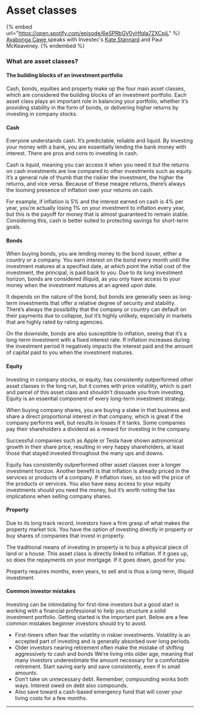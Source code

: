 # Asset classes

{% embed url="https://open.spotify.com/episode/6eSPRbGV0yHfqIa7ZXCpjL" %}
[Ayabonga Cawe ](https://www.linkedin.com/in/ayabonga-cawe-70942746/?originalSubdomain=za)speaks with Investec's [Kate Stannard](https://www.linkedin.com/in/kate-stannard-07a64b22/?originalSubdomain=za) and Paul McKeaveney.
{% endembed %}

### What are asset classes?

#### The building blocks of an investment portfolio

Cash, bonds, equities and property make up the four main asset classes, which are considered the building blocks of an investment portfolio. Each asset class plays an important role in balancing your portfolio, whether it’s providing stability in the form of bonds, or delivering higher returns by investing in company stocks.

#### Cash

Everyone understands cash. It’s predictable, reliable and liquid. By investing your money with a bank, you are essentially lending the bank money with interest. There are pros and cons to investing in cash.

Cash is liquid, meaning you can access it when you need it but the returns on cash investments are low compared to other investments such as equity. It’s a general rule of thumb that the riskier the investment, the higher the returns, and vice versa. Because of these meagre returns, there’s always the looming presence of inflation over your returns on cash.

For example, if inflation is 5% and the interest earned on cash is 4% per year, you’re actually losing 1% on your investment to inflation every year, but this is the payoff for money that is almost guaranteed to remain stable. Considering this, cash is better suited to protecting savings for short-term goals.

#### Bonds

When buying bonds, you are lending money to the bond issuer, either a country or a company. You earn interest on the bond every month until the investment matures at a specified date, at which point the initial cost of the investment, the principal, is paid back to you. Due to its long investment horizon, bonds are considered illiquid, as you only have access to your money when the investment matures at an agreed upon date.

It depends on the nature of the bond, but bonds are generally seen as long-term investments that offer a relative degree of security and stability. There’s always the possibility that the company or country can default on their payments due to collapse, but it’s highly unlikely, especially in markets that are highly rated by rating agencies.

On the downside, bonds are also susceptible to inflation, seeing that it’s a long-term investment with a fixed interest rate. If inflation increases during the investment period it negatively impacts the interest paid and the amount of capital paid to you when the investment matures.

#### Equity

Investing in company stocks, or equity, has consistently outperformed other asset classes in the long run, but it comes with price volatility, which is part and parcel of this asset class and shouldn’t dissuade you from investing. Equity is an essential component of every long-term investment strategy.

When buying company shares, you are buying a stake in that business and share a direct proportional interest in that company, which is great if the company performs well, but results in losses if it tanks. Some companies pay their shareholders a dividend as a reward for investing in the company.

Successful companies such as Apple or Tesla have shown astronomical growth in their share price, resulting in very happy shareholders, at least those that stayed invested throughout the many ups and downs.

Equity has consistently outperformed other asset classes over a longer investment horizon. Another benefit is that inflation is already priced in the services or products of a company. If inflation rises, so too will the price of the products or services. You also have easy access to your equity investments should you need the money, but it’s worth noting the tax implications when selling company shares.

#### Property

Due to its long track record, investors have a firm grasp of what makes the property market tick. You have the option of investing directly in property or buy shares of companies that invest in property.

The traditional means of investing in property is to buy a physical piece of land or a house. This asset class is directly linked to inflation. If it goes up, so does the repayments on your mortgage. If it goes down, good for you.

Property requires months, even years, to sell and is thus a long-term, illiquid investment.

#### Common investor mistakes

Investing can be intimidating for first-time investors but a good start is working with a financial professional to help you structure a solid investment portfolio. Getting started is the important part. Below are a few common mistakes beginner investors should try to avoid.

* First-timers often fear the volatility in riskier investments. Volatility is an accepted part of investing and is generally absorbed over long periods.
* &#x20;Older investors nearing retirement often make the mistake of shifting aggressively to cash and bonds We’re living into older age, meaning that many investors underestimate the amount necessary for a comfortable retirement. Start saving early and save consistently, even if in small amounts.
* &#x20;Don’t take on unnecessary debt. Remember, compounding works both ways. Interest owed on debt also compounds.
* Also save toward a cash-based emergency fund that will cover your living costs for a few months.

****
